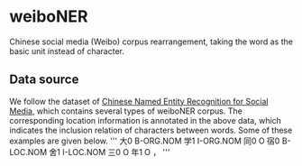 # weiboNER
Chinese social media (Weibo) corpus rearrangement, taking the word as the basic unit instead of character.
## Data source
We follow the dataset of [Chinese Named Entity Recognition for Social Media](https://github.com/hltcoe/golden-horse), which contains several types of weiboNER corpus. 
The corresponding location information is annotated in the above data, which indicates the inclusion relation of characters between words. Some of these examples are given below.
'''
大0  B-ORG.NOM
学1  I-ORG.NOM
同0  O
宿0  B-LOC.NOM
舍1  I-LOC.NOM
三0  O
年1  O
，
'''

